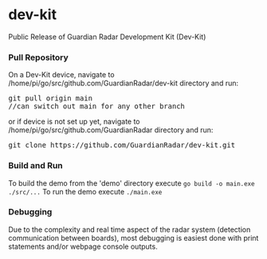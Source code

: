 # dev-kit
Public Release of Guardian Radar Development Kit (Dev-Kit)

### Pull Repository
On a Dev-Kit device, navigate to /home/pi/go/src/github.com/GuardianRadar/dev-kit directory and run:
<pre>
git pull origin main
//can switch out main for any other branch
</pre>

or if device is not set up yet, navigate to /home/pi/go/src/github.com/GuardianRadar directory and run:
<pre>
git clone https://github.com/GuardianRadar/dev-kit.git
</pre>

### Build and Run
To build the demo from the 'demo' directory execute `go build -o main.exe ./src/...`
To run the demo execute `./main.exe`

### Debugging
Due to the complexity and real time aspect of the radar system (detection communication between boards),
most debugging is easiest done with print statements and/or webpage console outputs.


